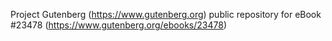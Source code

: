Project Gutenberg (https://www.gutenberg.org) public repository for eBook #23478 (https://www.gutenberg.org/ebooks/23478)

